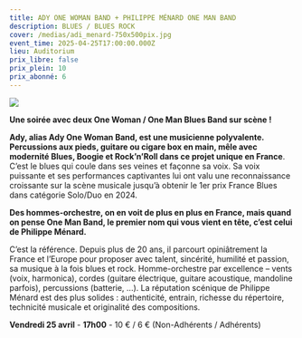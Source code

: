 ```yaml
---
title: ADY ONE WOMAN BAND + PHILIPPE MÉNARD ONE MAN BAND
description: BLUES / BLUES ROCK
cover: /medias/adi_menard-750x500pix.jpg
event_time: 2025-04-25T17:00:00.000Z
lieu: Auditorium
prix_libre: false
prix_plein: 10
prix_abonné: 6
---
```

![](/medias/adi_menard-750x500pix.jpg)

**Une soirée avec deux One Woman / One Man Blues Band sur scène !**

**Ady, alias Ady One Woman Band, est une musicienne polyvalente. Percussions aux pieds, guitare ou cigare box en main, mêle avec modernité Blues, Boogie et Rock’n’Roll dans ce projet unique en France**.  C’est le blues qui coule dans ses veines et façonne sa voix. Sa voix puissante et ses performances captivantes lui ont valu une reconnaissance croissante sur la scène musicale jusqu’à obtenir le 1er prix France Blues dans catégorie Solo/Duo en 2024.

**Des hommes-orchestre, on en voit de plus en plus en France, mais quand on pense One Man Band, le premier nom qui vous vient en tête, c’est celui de Philippe Ménard.** 

C’est la référence. Depuis plus de 20 ans, il parcourt opiniâtrement la France et l’Europe pour proposer avec talent, sincérité, humilité et passion, sa musique à la fois blues et rock. Homme-orchestre par excellence – vents (voix, harmonica), cordes (guitare électrique, guitare acoustique, mandoline parfois), percussions (batterie, ...). La réputation scénique de Philippe Ménard est des plus solides : authenticité, entrain, richesse du répertoire, technicité musicale et originalité des compositions.

**Vendredi 25 avril** - **17h00** - 10 € / 6 € (Non-Adhérents / Adhérents)